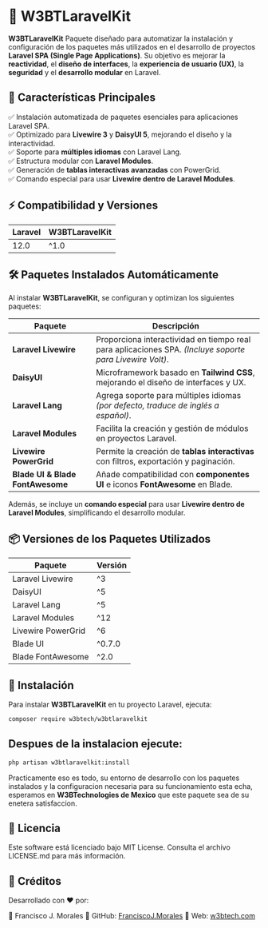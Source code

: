 # 🚀 W3BTLaravelKit

**W3BTLaravelKit** Paquete diseñado para automatizar la instalación y configuración de los paquetes más utilizados en el desarrollo de proyectos **Laravel SPA (Single Page Applications)**. 
Su objetivo es mejorar la **reactividad**, el **diseño de interfaces**, la **experiencia de usuario (UX)**, la **seguridad** y el **desarrollo modular** en Laravel.

## 📌 Características Principales

✅ Instalación automatizada de paquetes esenciales para aplicaciones Laravel SPA.  
✅ Optimizado para **Livewire 3** y **DaisyUI 5**, mejorando el diseño y la interactividad.  
✅ Soporte para **múltiples idiomas** con Laravel Lang.  
✅ Estructura modular con **Laravel Modules**.  
✅ Generación de **tablas interactivas avanzadas** con PowerGrid.  
✅ Comando especial para usar **Livewire dentro de Laravel Modules**.  

## ⚡ Compatibilidad y Versiones

| Laravel | W3BTLaravelKit |
|---------|----------------|
| 12.0    | ^1.0           |

## 🛠 Paquetes Instalados Automáticamente

Al instalar **W3BTLaravelKit**, se configuran y optimizan los siguientes paquetes:

|            Paquete               |                                              Descripción                                                 |
|----------------------------------|----------------------------------------------------------------------------------------------------------|
| **Laravel Livewire**             | Proporciona interactividad en tiempo real para aplicaciones SPA. *(Incluye soporte para Livewire Volt)*. |
| **DaisyUI**                      | Microframework basado en **Tailwind CSS**, mejorando el diseño de interfaces y UX.                       |
| **Laravel Lang**                 | Agrega soporte para múltiples idiomas *(por defecto, traduce de inglés a español)*.                      |
| **Laravel Modules**              | Facilita la creación y gestión de módulos en proyectos Laravel.                                          |
| **Livewire PowerGrid**           | Permite la creación de **tablas interactivas** con filtros, exportación y paginación.                    |
| **Blade UI & Blade FontAwesome** | Añade compatibilidad con **componentes UI** e iconos **FontAwesome** en Blade.                           |

Además, se incluye un **comando especial** para usar **Livewire dentro de Laravel Modules**, simplificando el desarrollo modular.

## 📦 Versiones de los Paquetes Utilizados

| Paquete                | Versión |
|------------------------|---------|
| Laravel Livewire       | ^3      |
| DaisyUI                | ^5      |
| Laravel Lang           | ^5      |
| Laravel Modules        | ^12     |
| Livewire PowerGrid     | ^6      |
| Blade UI               | ^0.7.0  |
| Blade FontAwesome      | ^2.0    |

## 🔧 Instalación

Para instalar **W3BTLaravelKit** en tu proyecto Laravel, ejecuta:

```sh
composer require w3btech/w3btlaravelkit
```
## Despues de la instalacion ejecute:

```sh
php artisan w3btlaravelkit:install
```
Practicamente eso es todo, su entorno de desarrollo con los paquetes instalados y la configuracion necesaria para su funcionamiento esta echa, esperamos en 
**W3BTechnologies de Mexico** que este paquete sea de su enetera satisfaccion.

## 📜 Licencia 

Este software está licenciado bajo MIT License. Consulta el archivo LICENSE.md para más información.

## 🤝 Créditos
Desarrollado con ❤️ por:

👤 Francisco J. Morales
🔗 GitHub: [FranciscoJ.Morales](https://github.com/Sagat1200)
🔗 Web: [w3btech.com](https://w3btech.com)
